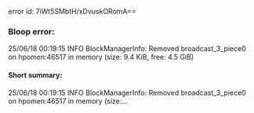 error id: 7iWt5SMbtH/xDvuskORomA==
### Bloop error:

25/06/18 00:19:15 INFO BlockManagerInfo: Removed broadcast_3_piece0 on hpomen:46517 in memory (size: 9.4 KiB, free: 4.5 GiB)
#### Short summary: 

25/06/18 00:19:15 INFO BlockManagerInfo: Removed broadcast_3_piece0 on hpomen:46517 in memory (size:...